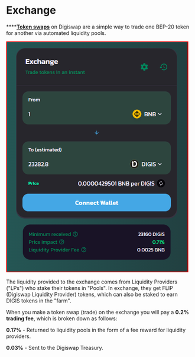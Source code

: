 # Exchange

\*\*\*\*[**Token swaps**](https://dex.digiswap.finance/swap) on Digiswap are a simple way to trade one BEP-20 token for another via automated liquidity pools.

![Simple Swap UI](../.gitbook/assets/swap-2.png)

The liquidity provided to the exchange comes from Liquidity Providers \("LPs"\) who stake their tokens in "Pools". In exchange, they get FLIP \(Digiswap Liquidity Provider\) tokens, which can also be staked to earn DIGIS tokens in the "farm".

When you make a token swap \(trade\) on the exchange you will pay a **0.2% trading fee**, which is broken down as follows:

**0.17%** - Returned to liquidity pools in the form of a fee reward for liquidity providers.

**0.03%** - Sent to the Digiswap Treasury.

